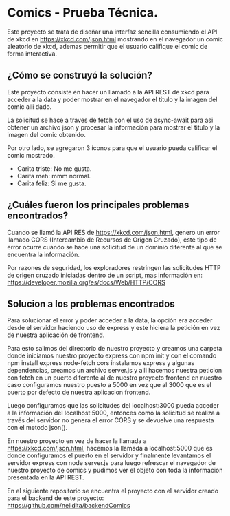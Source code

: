 # Comics - Prueba Técnica.

Este proyecto se trata de diseñar una interfaz sencilla consumiendo el API de xkcd en https://xkcd.com/json.html
mostrando en el navegador un comic aleatorio de xkcd, ademas permitir que el usuario califique el comic de
forma interactiva.

## ¿Cómo se construyó la solución?

Este proyecto consiste en hacer un llamado a la API REST de xkcd para acceder a la data y poder mostrar en el
navegador el titulo y la imagen del comic alli dado.

La solicitud se hace a traves de fetch con el uso de async-await para asi obtener un archivo json y procesar
la información para mostrar el titulo y la imagen del comic obtenido.

Por otro lado, se agregaron 3 íconos para que el usuario pueda calificar el comic mostrado.
  - Carita triste: No me gusta.
  - Carita meh: mmm normal.
  - Carita feliz: Si me gusta.

## ¿Cuáles fueron los principales problemas encontrados?

Cuando se llamó la API RES de https://xkcd.com/json.html, genero un error llamado CORS (Intercambio de 
Recursos de Origen Cruzado), este tipo de error ocurre cuando se hace una solicitud de un dominio diferente 
al que se encuentra la información.

Por razones de seguridad, los exploradores restringen las solicitudes HTTP de origen cruzado iniciadas dentro
de un script, mas información en: https://developer.mozilla.org/es/docs/Web/HTTP/CORS

## Solucion a los problemas encontrados

Para solucionar el error y poder acceder a la data, la opción era acceder desde el servidor haciendo uso de 
express y este hiciera la petición en vez de nuestra aplicación de frontend.

Para esto salimos del directorio de nuestro proyecto y creamos una carpeta donde iniciamos nuestro proyecto express 
con npm init y con el comando npm install express node-fetch cors instalamos express y algunas dependencias,
creamos un archivo server.js y alli hacemos nuestra peticion con fetch en un puerto diferente al de nuestro proyecto
frontend en nuestro caso configuramos nuestro puesto a 5000 en vez que al 3000 que es el puerto por defecto de 
nuestra aplicacion frontend.

Luego configuramos que las solicitudes del localhost:3000 pueda acceder a la información del localhost:5000,
entonces como la solicitud se realiza a través del servidor no genera el error CORS y se devuelve una respuesta 
con el metodo json(). 

En nuestro proyecto en vez de hacer la llamada a https://xkcd.com/json.html, hacemos la llamada a localhost:5000 que
es donde configuramos el puerto en el servidor y finalmente levantamos el servidor express con node server.js para luego
refrescar el navegador de nuestro proyecto de comics y pudimos ver el objeto con toda la informacion presentada en la
API REST.

En el siguiente repositorio se encuentra el proyecto con el servidor creado para el backend de este proyecto:
https://github.com/nelidita/backendComics


